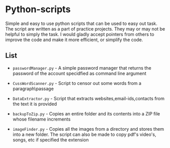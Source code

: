# Python-scripts

Simple and easy to use python scripts that can be used to easy out task. 
The script are written as a part of practice projects. They may or may not be helpful to
  simply the task.
I would gladly accept pointers from others to improve the code and make it more efficient, or simplify the code.

## List

- `passwordManager.py` - A simple password manager that returns the password of the account specidfied as command line argument

- `CussWordScanner.py` - Script to censor out some words from a paragraph\passage

- `DataExtractor.py` - Script that extracts websites,email-ids,contacts from the text it is provided

- `backupToZip.py` -  Copies an entire folder and its contents into a ZIP file whose filename increments

- `imageFinder.py` -  Copies all the images from a directory and stores them into a new folder. The script can also be made to copy pdf's
video's, songs, etc if specified the extension
